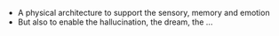 - A physical architecture to support the sensory, memory and emotion
- But also to enable the hallucination, the dream, the ...
